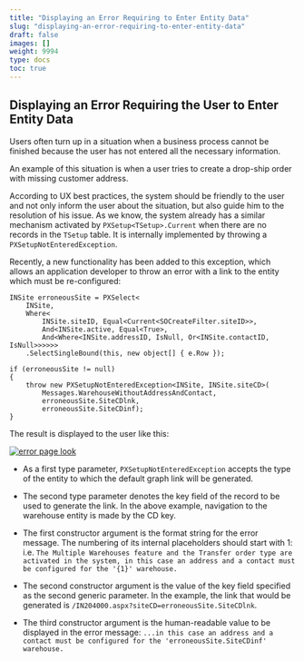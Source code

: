 ```yaml
---
title: "Displaying an Error Requiring to Enter Entity Data"
slug: "displaying-an-error-requiring-to-enter-entity-data"
draft: false
images: []
weight: 9994
type: docs
toc: true
---
```


## Displaying an Error Requiring the User to Enter Entity Data
Users often turn up in a situation when a business process cannot be finished because the user has not entered all the necessary information.

An example of this situation is when a user tries to create a drop-ship order with missing customer address.

According to UX best practices, the system should be friendly to the user and not only inform the user about the situation, but also guide him to the resolution of his issue. As we know, the system already has a similar mechanism activated by `PXSetup<TSetup>.Current` when there are no records in the `TSetup` table. It is internally implemented by throwing a `PXSetupNotEnteredException`.

Recently, a new functionality has been added to this exception, which allows an application developer to throw an error with a link to the entity which must be re-configured:

```
INSite erroneousSite = PXSelect<
    INSite,
    Where<
        INSite.siteID, Equal<Current<SOCreateFilter.siteID>>, 
        And<INSite.active, Equal<True>, 
        And<Where<INSite.addressID, IsNull, Or<INSite.contactID, IsNull>>>>>>
    .SelectSingleBound(this, new object[] { e.Row });

if (erroneousSite != null)
{
    throw new PXSetupNotEnteredException<INSite, INSite.siteCD>(
        Messages.WarehouseWithoutAddressAndContact, 
        erroneousSite.SiteCDlnk, 
        erroneousSite.SiteCDinf);
}
```

The result is displayed to the user like this:

[![error page look][1]][1]

* As a first type parameter, `PXSetupNotEnteredException` accepts the type of the entity to which the default graph link will be generated.
* The second type parameter denotes the key field of the record to be used to generate the link. In the above example, navigation to the warehouse entity is made by the CD key.
* The first constructor argument is the format string for the error message. The numbering of its internal placeholders should start with 1: i.e. `The Multiple Warehouses feature and the Transfer order type are activated in the system, in this case an address and a contact must be configured for the '{1}' warehouse.`
* The second constructor argument is the value of the key field specified as the second generic parameter. In the example, the link that would be generated is `/IN204000.aspx?siteCD=erroneousSite.SiteCDlnk`.
* The third constructor argument is the human-readable value to be displayed in the error message: `...in this case an address and a contact must be configured for the 'erroneousSite.SiteCDinf' warehouse.`

  [1]: https://i.stack.imgur.com/Cgbmv.png

